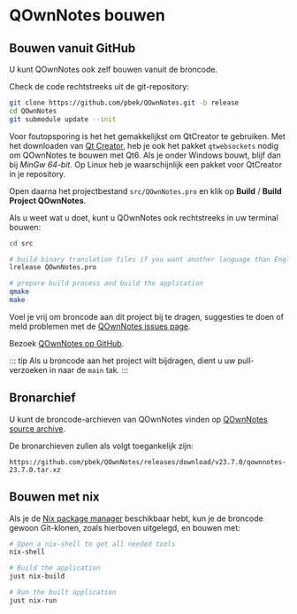# QOwnNotes bouwen

## Bouwen vanuit GitHub

U kunt QOwnNotes ook zelf bouwen vanuit de broncode.

Check de code rechtstreeks uit de git-repository:

```bash
git clone https://github.com/pbek/QOwnNotes.git -b release
cd QOwnNotes
git submodule update --init
```

Voor foutopsporing is het het gemakkelijkst om QtCreator te gebruiken. Met het downloaden van [Qt Creator](https://www.qt.io/download-qt-installer-oss), heb je ook het pakket `qtwebsockets` nodig om QOwnNotes te bouwen met Qt6. Als je onder Windows bouwt, blijf dan bij *MinGw 64-bit*. Op Linux heb je waarschijnlijk een pakket voor QtCreator in je repository.

Open daarna het projectbestand `src/QOwnNotes.pro` en klik op **Build** / **Build Project QOwnNotes**.

Als u weet wat u doet, kunt u QOwnNotes ook rechtstreeks in uw terminal bouwen:

```bash
cd src

# build binary translation files if you want another language than English
lrelease QOwnNotes.pro

# prepare build process and build the application
qmake
make
```

Voel je vrij om broncode aan dit project bij te dragen, suggesties te doen of meld problemen met de [QOwnNotes issues page](https://github.com/pbek/QOwnNotes/issues).

Bezoek [QOwnNotes op GitHub](https://github.com/pbek/QOwnNotes).

::: tip
Als u broncode aan het project wilt bijdragen, dient u uw pull-verzoeken in naar de `main` tak.
:::

## Bronarchief

U kunt de broncode-archieven van QOwnNotes vinden op [QOwnNotes source archive](https://github.com/pbek/QOwnNotes/releases).

De bronarchieven zullen als volgt toegankelijk zijn:

`https://github.com/pbek/QOwnNotes/releases/download/v23.7.0/qownnotes-23.7.0.tar.xz`

## Bouwen met nix

Als je de [Nix package manager](https://nixos.org/download/) beschikbaar hebt, kun je de broncode gewoon Git-klonen, zoals hierboven uitgelegd, en bouwen met:

```bash
# Open a nix-shell to get all needed tools
nix-shell

# Build the application
just nix-build

# Run the built application
just nix-run
```
